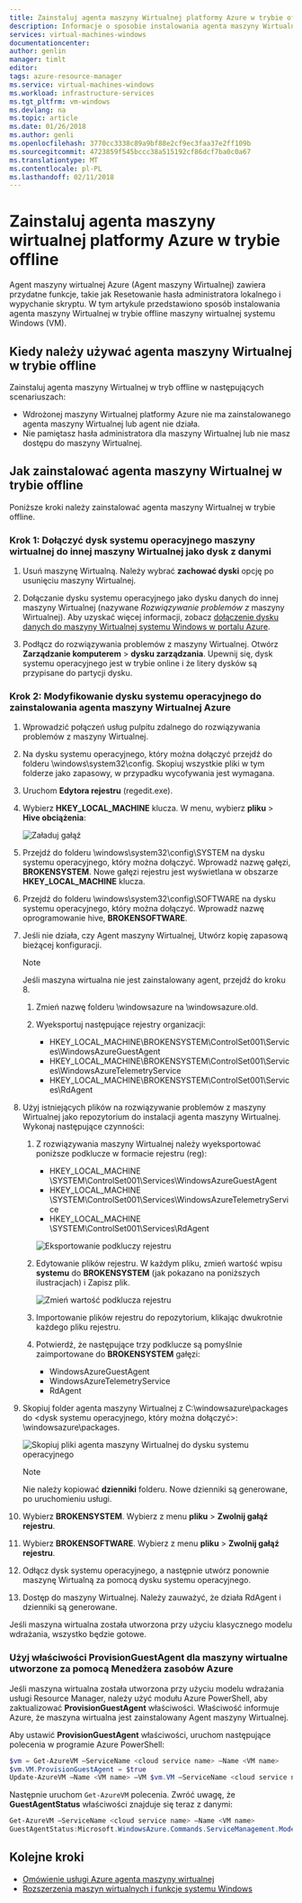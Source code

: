 ```yaml
---
title: Zainstaluj agenta maszyny Wirtualnej platformy Azure w trybie offline | Dokumentacja firmy Microsoft
description: Informacje o sposobie instalowania agenta maszyny Wirtualnej platformy Azure w trybie offline.
services: virtual-machines-windows
documentationcenter: 
author: genlin
manager: timlt
editor: 
tags: azure-resource-manager
ms.service: virtual-machines-windows
ms.workload: infrastructure-services
ms.tgt_pltfrm: vm-windows
ms.devlang: na
ms.topic: article
ms.date: 01/26/2018
ms.author: genli
ms.openlocfilehash: 3770cc3338c89a9bf88e2cf9ec3faa37e2ff109b
ms.sourcegitcommit: 4723859f545bccc38a515192cf86dcf7ba0c0a67
ms.translationtype: MT
ms.contentlocale: pl-PL
ms.lasthandoff: 02/11/2018
---
```

# <a name="install-the-azure-virtual-machine-agent-in-offline-mode"></a>Zainstaluj agenta maszyny wirtualnej platformy Azure w trybie offline 

Agent maszyny wirtualnej Azure (Agent maszyny Wirtualnej) zawiera przydatne funkcje, takie jak Resetowanie hasła administratora lokalnego i wypychanie skryptu. W tym artykule przedstawiono sposób instalowania agenta maszyny Wirtualnej w trybie offline maszyny wirtualnej systemu Windows (VM). 

## <a name="when-to-use-the-vm-agent-in-offline-mode"></a>Kiedy należy używać agenta maszyny Wirtualnej w trybie offline

Zainstaluj agenta maszyny Wirtualnej w tryb offline w następujących scenariuszach:

- Wdrożonej maszyny Wirtualnej platformy Azure nie ma zainstalowanego agenta maszyny Wirtualnej lub agent nie działa.
- Nie pamiętasz hasła administratora dla maszyny Wirtualnej lub nie masz dostępu do maszyny Wirtualnej.

## <a name="how-to-install-the-vm-agent-in-offline-mode"></a>Jak zainstalować agenta maszyny Wirtualnej w trybie offline

Poniższe kroki należy zainstalować agenta maszyny Wirtualnej w trybie offline.

### <a name="step-1-attach-the-os-disk-of-the-vm-to-another-vm-as-a-data-disk"></a>Krok 1: Dołączyć dysk systemu operacyjnego maszyny wirtualnej do innej maszyny Wirtualnej jako dysk z danymi

1.  Usuń maszynę Wirtualną. Należy wybrać **zachować dyski** opcję po usunięciu maszyny Wirtualnej.

2.  Dołączanie dysku systemu operacyjnego jako dysku danych do innej maszyny Wirtualnej (nazywane _Rozwiązywanie problemów z_ maszyny Wirtualnej). Aby uzyskać więcej informacji, zobacz [dołączenie dysku danych do maszyny Wirtualnej systemu Windows w portalu Azure](attach-managed-disk-portal.md).

3.  Podłącz do rozwiązywania problemów z maszyny Wirtualnej. Otwórz **Zarządzanie komputerem** > **dysku zarządzania**. Upewnij się, dysk systemu operacyjnego jest w trybie online i że litery dysków są przypisane do partycji dysku.

### <a name="step-2-modify-the-os-disk-to-install-the-azure-vm-agent"></a>Krok 2: Modyfikowanie dysku systemu operacyjnego do zainstalowania agenta maszyny Wirtualnej Azure

1.  Wprowadzić połączeń usług pulpitu zdalnego do rozwiązywania problemów z maszyny Wirtualnej.

2.  Na dysku systemu operacyjnego, który można dołączyć przejdź do folderu \windows\system32\config. Skopiuj wszystkie pliki w tym folderze jako zapasowy, w przypadku wycofywania jest wymagana.

3.  Uruchom **Edytora rejestru** (regedit.exe).

4.  Wybierz **HKEY_LOCAL_MACHINE** klucza. W menu, wybierz **pliku** > **Hive obciążenia**:

    ![Załaduj gałąź](./media/install-vm-agent-offline/load-hive.png)

5.  Przejdź do folderu \windows\system32\config\SYSTEM na dysku systemu operacyjnego, który można dołączyć. Wprowadź nazwę gałęzi, **BROKENSYSTEM**. Nowe gałęzi rejestru jest wyświetlana w obszarze **HKEY_LOCAL_MACHINE** klucza.

6.  Przejdź do folderu \windows\system32\config\SOFTWARE na dysku systemu operacyjnego, który można dołączyć. Wprowadź nazwę oprogramowanie hive, **BROKENSOFTWARE**.

7.  Jeśli nie działa, czy Agent maszyny Wirtualnej, Utwórz kopię zapasową bieżącej konfiguracji.

    >[!NOTE]
    >Jeśli maszyna wirtualna nie jest zainstalowany agent, przejdź do kroku 8. 
      
    1. Zmień nazwę folderu \windowsazure na \windowsazure.old.

    2. Wyeksportuj następujące rejestry organizacji:
        - HKEY_LOCAL_MACHINE\BROKENSYSTEM\ControlSet001\Services\WindowsAzureGuestAgent
        - HKEY_LOCAL_MACHINE\BROKENSYSTEM\\ControlSet001\Services\WindowsAzureTelemetryService
        - HKEY_LOCAL_MACHINE\BROKENSYSTEM\ControlSet001\Services\RdAgent

8.  Użyj istniejących plików na rozwiązywanie problemów z maszyny Wirtualnej jako repozytorium do instalacji agenta maszyny Wirtualnej. Wykonaj następujące czynności:

    1. Z rozwiązywania maszyny Wirtualnej należy wyeksportować poniższe podklucze w formacie rejestru (reg): 
        - HKEY_LOCAL_MACHINE  \SYSTEM\ControlSet001\Services\WindowsAzureGuestAgent
        - HKEY_LOCAL_MACHINE  \SYSTEM\ControlSet001\Services\WindowsAzureTelemetryService
        - HKEY_LOCAL_MACHINE  \SYSTEM\ControlSet001\Services\RdAgent

        ![Eksportowanie podkluczy rejestru](./media/install-vm-agent-offline/backup-reg.png)

    2. Edytowanie plików rejestru. W każdym pliku, zmień wartość wpisu **systemu** do **BROKENSYSTEM** (jak pokazano na poniższych ilustracjach) i Zapisz plik.

        ![Zmień wartość podklucza rejestru](./media/install-vm-agent-offline/change-reg.png)

    3. Importowanie plików rejestru do repozytorium, klikając dwukrotnie każdego pliku rejestru.

    4. Potwierdź, że następujące trzy podklucze są pomyślnie zaimportowane do **BROKENSYSTEM** gałęzi:
        - WindowsAzureGuestAgent
        - WindowsAzureTelemetryService
        - RdAgent

9.  Skopiuj folder agenta maszyny Wirtualnej z C:\windowsazure\packages do &lt;dysk systemu operacyjnego, który można dołączyć&gt;: \windowsazure\packages.

    ![Skopiuj pliki agenta maszyny Wirtualnej do dysku systemu operacyjnego](./media/install-vm-agent-offline/copy-package.png)
      
    >[!NOTE]
    >Nie należy kopiować **dzienniki** folderu. Nowe dzienniki są generowane, po uruchomieniu usługi.

10.  Wybierz **BROKENSYSTEM**. Wybierz z menu **pliku** > **Zwolnij gałąź rejestru**.

11.  Wybierz **BROKENSOFTWARE**. Wybierz z menu **pliku** > **Zwolnij gałąź rejestru**.

12.  Odłącz dysk systemu operacyjnego, a następnie utwórz ponownie maszynę Wirtualną za pomocą dysku systemu operacyjnego.

13.  Dostęp do maszyny Wirtualnej. Należy zauważyć, że działa RdAgent i dzienniki są generowane.

Jeśli maszyna wirtualna została utworzona przy użyciu klasycznego modelu wdrażania, wszystko będzie gotowe.


### <a name="use-the-provisionguestagent-property-for-vms-created-with-azure-resource-manager"></a>Użyj właściwości ProvisionGuestAgent dla maszyny wirtualne utworzone za pomocą Menedżera zasobów Azure

Jeśli maszyna wirtualna została utworzona przy użyciu modelu wdrażania usługi Resource Manager, należy użyć modułu Azure PowerShell, aby zaktualizować **ProvisionGuestAgent** właściwości. Właściwość informuje Azure, że maszyna wirtualna jest zainstalowany Agent maszyny Wirtualnej.

Aby ustawić **ProvisionGuestAgent** właściwości, uruchom następujące polecenia w programie Azure PowerShell:

   ```powershell
   $vm = Get-AzureVM –ServiceName <cloud service name> –Name <VM name>
   $vm.VM.ProvisionGuestAgent = $true
   Update-AzureVM –Name <VM name> –VM $vm.VM –ServiceName <cloud service name>
   ```

Następnie uruchom `Get-AzureVM` polecenia. Zwróć uwagę, że **GuestAgentStatus** właściwości znajduje się teraz z danymi:

   ```powershell
   Get-AzureVM –ServiceName <cloud service name> –Name <VM name>
   GuestAgentStatus:Microsoft.WindowsAzure.Commands.ServiceManagement.Model.PersistentVMModel.GuestAgentStatus
   ```

## <a name="next-steps"></a>Kolejne kroki

- [Omówienie usługi Azure agenta maszyny wirtualnej](agent-user-guide.md)
- [Rozszerzenia maszyn wirtualnych i funkcje systemu Windows](extensions-features.md)
